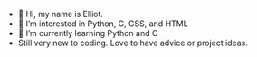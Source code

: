 - 👋 Hi, my name is Elliot.
- 👀 I’m interested in Python, C, CSS, and HTML
- 🌱 I’m currently learning Python and C
- Still very new to coding. Love to have advice or project ideas.

<!---

--->
